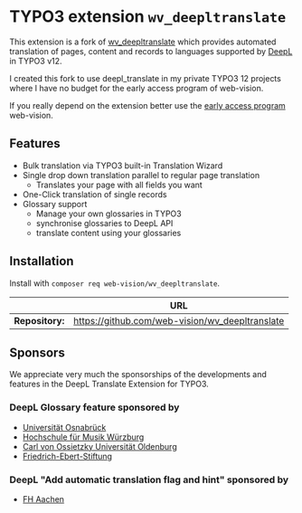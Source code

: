 # TYPO3 extension `wv_deepltranslate`

This extension is a fork of [wv_deepltranslate](https://github.com/web-vision/wv_deepltranslate/) which provides automated translation of pages, content and records
to languages supported by [DeepL](https://www.deepl.com/de/docs-api/) in TYPO3 v12.

I created this fork to use deepl_translate in my private TYPO3 12 projects where I have no budget for the early access program of web-vision.

If you really depend on the extension better use the [early access program](https://www.web-vision.de/typo3-automatische-uebersetzungen-mit-deepl.html) web-vision.

## Features

* Bulk translation via TYPO3 built-in Translation Wizard
* Single drop down translation parallel to regular page translation
  * Translates your page with all fields you want
* One-Click translation of single records
* Glossary support
  * Manage your own glossaries in TYPO3
  * synchronise glossaries to DeepL API
  * translate content using your glossaries

## Installation

Install with `composer req web-vision/wv_deepltranslate`.

|                  | URL                                                               |
|------------------|-------------------------------------------------------------------|
| **Repository:**  | https://github.com/web-vision/wv_deepltranslate                    |

## Sponsors
We appreciate very much the sponsorships of the developments and features in
the DeepL Translate Extension for TYPO3.

### DeepL Glossary feature sponsored by
* [Universität Osnabrück](https://www.uni-osnabrueck.de)
* [Hochschule für Musik Würzburg](https://www.hfm-wuerzburg.de)
* [Carl von Ossietzky Universität Oldenburg](https://uol.de/)
* [Friedrich-Ebert-Stiftung](https://www.fes.de)

### DeepL "Add automatic translation flag and hint" sponsored by

* [FH Aachen](https://www.fh-aachen.de/)
